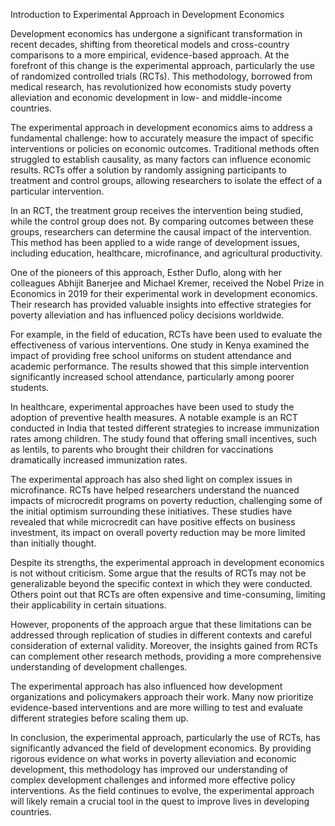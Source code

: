 Introduction to Experimental Approach in Development Economics

Development economics has undergone a significant transformation in recent decades, shifting from theoretical models and cross-country comparisons to a more empirical, evidence-based approach. At the forefront of this change is the experimental approach, particularly the use of randomized controlled trials (RCTs). This methodology, borrowed from medical research, has revolutionized how economists study poverty alleviation and economic development in low- and middle-income countries.

The experimental approach in development economics aims to address a fundamental challenge: how to accurately measure the impact of specific interventions or policies on economic outcomes. Traditional methods often struggled to establish causality, as many factors can influence economic results. RCTs offer a solution by randomly assigning participants to treatment and control groups, allowing researchers to isolate the effect of a particular intervention.

In an RCT, the treatment group receives the intervention being studied, while the control group does not. By comparing outcomes between these groups, researchers can determine the causal impact of the intervention. This method has been applied to a wide range of development issues, including education, healthcare, microfinance, and agricultural productivity.

One of the pioneers of this approach, Esther Duflo, along with her colleagues Abhijit Banerjee and Michael Kremer, received the Nobel Prize in Economics in 2019 for their experimental work in development economics. Their research has provided valuable insights into effective strategies for poverty alleviation and has influenced policy decisions worldwide.

For example, in the field of education, RCTs have been used to evaluate the effectiveness of various interventions. One study in Kenya examined the impact of providing free school uniforms on student attendance and academic performance. The results showed that this simple intervention significantly increased school attendance, particularly among poorer students.

In healthcare, experimental approaches have been used to study the adoption of preventive health measures. A notable example is an RCT conducted in India that tested different strategies to increase immunization rates among children. The study found that offering small incentives, such as lentils, to parents who brought their children for vaccinations dramatically increased immunization rates.

The experimental approach has also shed light on complex issues in microfinance. RCTs have helped researchers understand the nuanced impacts of microcredit programs on poverty reduction, challenging some of the initial optimism surrounding these initiatives. These studies have revealed that while microcredit can have positive effects on business investment, its impact on overall poverty reduction may be more limited than initially thought.

Despite its strengths, the experimental approach in development economics is not without criticism. Some argue that the results of RCTs may not be generalizable beyond the specific context in which they were conducted. Others point out that RCTs are often expensive and time-consuming, limiting their applicability in certain situations.

However, proponents of the approach argue that these limitations can be addressed through replication of studies in different contexts and careful consideration of external validity. Moreover, the insights gained from RCTs can complement other research methods, providing a more comprehensive understanding of development challenges.

The experimental approach has also influenced how development organizations and policymakers approach their work. Many now prioritize evidence-based interventions and are more willing to test and evaluate different strategies before scaling them up.

In conclusion, the experimental approach, particularly the use of RCTs, has significantly advanced the field of development economics. By providing rigorous evidence on what works in poverty alleviation and economic development, this methodology has improved our understanding of complex development challenges and informed more effective policy interventions. As the field continues to evolve, the experimental approach will likely remain a crucial tool in the quest to improve lives in developing countries.